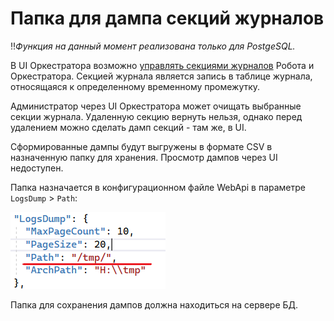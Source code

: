 # Папка для дампа секций журналов

:bangbang:*Функция на данный момент реализована только для PostgeSQL.*

В UI Оркестратора возможно [управлять секциями журналов](https://docs.primo-rpa.ru/primo-rpa/orchestrator/settings/journals) Робота и Оркестратора. Секцией журнала является запись в таблице журнала, относящаяся к определенному временному промежутку. 

Администратор через UI Оркестратора может очищать выбранные секции журнала. Удаленную секцию вернуть нельзя, однако перед удалением можно сделать дамп секций - там же, в UI. 

Сформированные дампы будут выгружены в формате CSV в назначенную папку для хранения. Просмотр дампов через UI недоступен. 

Папка назначается в конфигурационном файле WebApi в параметре `LogsDump` > `Path`:

![](<../../../.gitbook/assets/log-section-dump-1.png>)

Папка для сохранения дампов должна находиться на сервере БД. 


